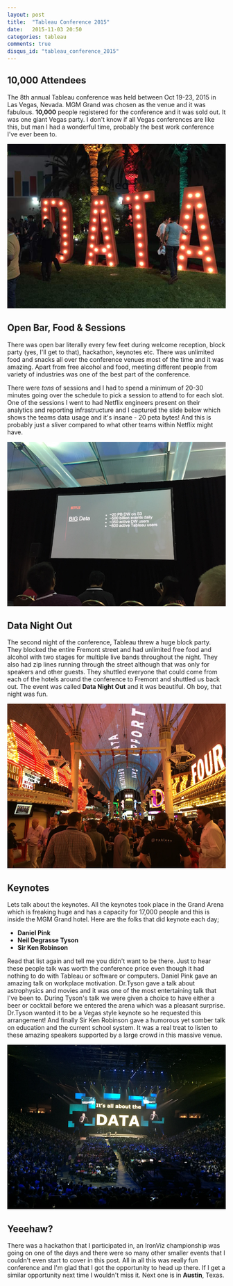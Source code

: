 ```yaml
---
layout: post
title:  "Tableau Conference 2015"
date:   2015-11-03 20:50
categories: tableau
comments: true
disqus_id: "tableau_conference_2015"
---
```


## 10,000 Attendees ##

The 8th annual Tableau conference was held between Oct 19-23, 2015 in
Las Vegas, Nevada. MGM Grand was chosen as the venue and it was
fabulous. **10,000** people registered for the conference and it was
sold out. It was one giant Vegas party. I don't know if all Vegas
conferences are like this, but man I had a wonderful time, probably
the best work conference I've ever been to.

<img class="center-image" src="/assets/tc15_welcome.jpg"
alt="Tableau Conference 2015 Welcome Reception">

## Open Bar, Food & Sessions ##

There was open bar literally every few feet during welcome reception,
block party (yes, I'll get to that), hackathon, keynotes etc. There
was unlimited food and snacks all over the conference venues most of
the time and it was amazing. Apart from free alcohol and food, meeting
different people from variety of industries was one of the best part
of the conference.

There were *tons* of sessions and I had to spend a minimum of 20-30
minutes going over the schedule to pick a session to attend to for
each slot. One of the sessions I went to had Netflix engineers present
on their analytics and reporting infrastructure and I captured the
slide below which shows the teams data usage and it's insane - 20 peta
bytes! And this is probably just a sliver compared to what other teams
within Netflix might have.

<img class="center-image" src="/assets/tc15_netflix.jpg"
alt="Tableau Conference 2015 Netflix Big Data Slide">

## Data Night Out ##

The second night of the conference, Tableau threw a huge block
party. They blocked the entire Fremont street and had unlimited free
food and alcohol with two stages for multiple live bands throughout
the night. They also had zip lines running through the street although
that was only for speakers and other guests. They shuttled everyone
that could come from each of the hotels around the conference to
Fremont and shuttled us back out. The event was called **Data Night
Out** and it was beautiful. Oh boy, that night was fun.

<img class="center-image" src="/assets/tc15_fremont.jpg"
alt="Tableau Conference 2015 Data Night Out at Fremont Street">

## Keynotes ##

Lets talk about the keynotes. All the keynotes took place in the Grand
Arena which is freaking huge and has a capacity for 17,000 people and
this is inside the MGM Grand hotel. Here are the folks that did
keynote each day;

* **Daniel Pink**
* **Neil Degrasse Tyson**
* **Sir Ken Robinson**

Read that list again and tell me you didn't want to be there. Just to
hear these people talk was worth the conference price even though it
had nothing to do with Tableau or software or computers. Daniel Pink
gave an amazing talk on workplace motivation. Dr.Tyson gave a talk
about astrophysics and movies and it was one of the most entertaining
talk that I've been to. During Tyson's talk we were given a choice to
have either a beer or cocktail before we entered the arena which was a
pleasant surprise. Dr.Tyson wanted it to be a Vegas style keynote so
he requested this arrangement! And finally Sir Ken Robinson gave a
humorous yet somber talk on education and the current school
system. It was a real treat to listen to these amazing speakers
supported by a large crowd in this massive venue.

<img class="center-image" src="/assets/tc15_tyson.jpg"
alt="Tableau Conference 2015 Neil Degrasse Tyson Keynote">

## Yeeehaw? ##

There was a hackathon that I participated in, an IronViz championship
was going on one of the days and there were so many other smaller
events that I couldn't even start to cover in this post. All in all
this was really fun conference and I'm glad that I got the opportunity
to head up there. If I get a similar opportunity next time I wouldn't
miss it. Next one is in **Austin**, Texas.
